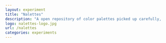 ```yaml
---
layout: experiment 
title: "Nalettes"
description: "A open repository of color palettes picked up carefully, inspired from nature."
logo: nalettes-logo.jpg
url: /nalettes
categories: experiments
---
```


